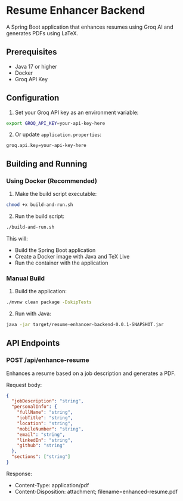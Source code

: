 # Resume Enhancer Backend

A Spring Boot application that enhances resumes using Groq AI and generates PDFs using LaTeX.

## Prerequisites

- Java 17 or higher
- Docker
- Groq API Key

## Configuration

1. Set your Groq API key as an environment variable:
```bash
export GROQ_API_KEY=your-api-key-here
```

2. Or update `application.properties`:
```properties
groq.api.key=your-api-key-here
```

## Building and Running

### Using Docker (Recommended)

1. Make the build script executable:
```bash
chmod +x build-and-run.sh
```

2. Run the build script:
```bash
./build-and-run.sh
```

This will:
- Build the Spring Boot application
- Create a Docker image with Java and TeX Live
- Run the container with the application

### Manual Build

1. Build the application:
```bash
./mvnw clean package -DskipTests
```

2. Run with Java:
```bash
java -jar target/resume-enhancer-backend-0.0.1-SNAPSHOT.jar
```

## API Endpoints

### POST /api/enhance-resume

Enhances a resume based on a job description and generates a PDF.

Request body:
```json
{
  "jobDescription": "string",
  "personalInfo": {
    "fullName": "string",
    "jobTitle": "string",
    "location": "string",
    "mobileNumber": "string",
    "email": "string",
    "linkedIn": "string",
    "github": "string"
  },
  "sections": ["string"]
}
```

Response:
- Content-Type: application/pdf
- Content-Disposition: attachment; filename=enhanced-resume.pdf
